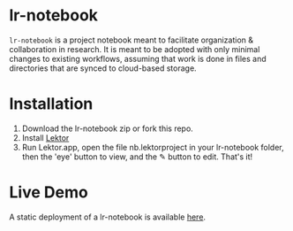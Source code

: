 # lr-notebook

`lr-notebook` is a project notebook meant to facilitate organization & collaboration in research. It is meant to be adopted with only minimal changes to existing workflows, assuming that work is done in files and directories that are synced to cloud-based storage.

# Installation

1. Download the lr-notebook zip or fork this repo.
2. Install [Lektor](http://getlektor.com/)
3. Run Lektor.app, open the file nb.lektorproject in your lr-notebook folder, then the 'eye' button to view, and the ✎ button to edit. That's it!

# Live Demo

A static deployment of a lr-notebook is available [here](http://sdouglas.github.io/lr-notebook/).